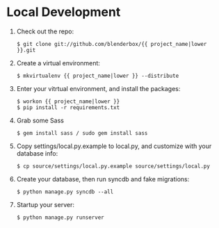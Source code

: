 # Local Development
1.  Check out the repo:

        $ git clone git://github.com/blenderbox/{{ project_name|lower }}.git

1.  Create a virtual environment:

        $ mkvirtualenv {{ project_name|lower }} --distribute

1.  Enter your vitrtual environment, and install the packages:

        $ workon {{ project_name|lower }}
        $ pip install -r requirements.txt

1.  Grab some Sass

        $ gem install sass / sudo gem install sass

1.  Copy settings/local.py.example to local.py, and customize with your
    database info:

        $ cp source/settings/local.py.example source/settings/local.py

1.  Create your database, then run syncdb and fake migrations:

        $ python manage.py syncdb --all

1.  Startup your server:

        $ python manage.py runserver
